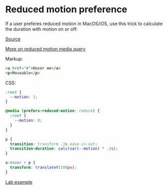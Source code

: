 # Reduced motion preference
If a user preferes reduced motion in MacOS/iOS, use this trick to calculate the duration with motion on or off:

[Source](https://twitter.com/steveg3003/status/888500276847562752)

[More on reduced motion media query](https://css-tricks.com/introduction-reduced-motion-media-query/)

Markup:

```html
<a href="#">Hover me</a>
<p>Moveable</p>
```

CSS:

```css
:root {
  --motion: 1;
}

@media (prefers-reduced-motion: reduce) {
  :root {
    --motion: 0;
  }
}

p {
  transition: transform .3s ease-in-out;
  transition-duration: calc(var(--motion) * .3s);
}

a:hover + p {
  transform: translateY(100px);
}
```

[Lab example](http://lab.pekkos.com/reduced-motion.html)


